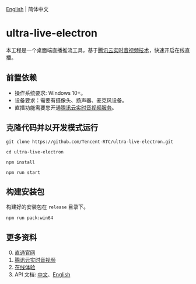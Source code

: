 [English](README.md) | 简体中文

# ultra-live-electron

本工程是一个桌面端直播推流工具，基于[腾讯云实时音视频技术](https://cloud.tencent.com/document/product/647)，快速开启在线直播。

## 前置依赖

- 操作系统要求: Windows 10+。
- 设备要求：需要有摄像头、扬声器、麦克风设备。
- 直播功能需要您开通[腾讯云实时音视频服务](https://cloud.tencent.com/document/product/647/44360)。

## 克隆代码并以开发模式运行

```
git clone https://github.com/Tencent-RTC/ultra-live-electron.git

cd ultra-live-electron

npm install

npm run start
```

## 构建安装包
构建好的安装包在 `release` 目录下。
```
npm run pack:win64
```

## 更多资料
0. [直通官网](https://cloud.tencent.com/document/product/647)
1. [腾讯云实时音视频](https://cloud.tencent.com/document/product/647)
2. [在线体验](https://cloud.tencent.com/document/product/647/17021)
3. API 文档:  [中文](https://web.sdk.qcloud.com/trtc/electron/doc/zh-cn/trtc_electron_sdk/TRTCCloud.html)、[English](https://web.sdk.qcloud.com/trtc/electron/doc/en-us/trtc_electron_sdk/TRTCCloud.html)
